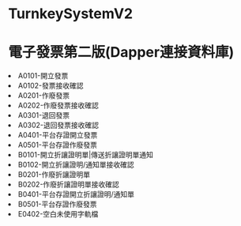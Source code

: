 # TurnkeySystemV2
<h1>電子發票第二版(Dapper連接資料庫)</h1>
<li>A0101-開立發票</li>
<li>A0102-發票接收確認</li>
<li>A0201-作廢發票</li>
<li>A0202-作廢發票接收確認</li>
<li>A0301-退回發票</li>
<li>A0302-退回發票接收確認</li>
<li>A0401-平台存證開立發票</li>
<li>A0501-平台存證作廢發票</li>
<li>B0101-開立折讓證明單|傳送折讓證明單通知</li>
<li>B0102-開立折讓證明/通知單接收確認</li>
<li>B0201-作廢折讓證明單</li>
<li>B0202-作廢折讓證明單接收確認</li>
<li>B0401-平台存證開立折讓證明/通知單</li>
<li>B0501-平台存證作廢發票</li>
<li>E0402-空白未使用字軌檔</li>
